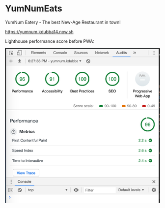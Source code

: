 # YumNumEats
YumNum Eatery - The best New-Age Restaurant in town!

https://yumnum.kdubba14.now.sh


Lighthouse performance score before PWA:

![YumNumPerformance](YumNumPerformance.png)